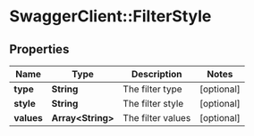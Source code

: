 # SwaggerClient::FilterStyle

## Properties
Name | Type | Description | Notes
------------ | ------------- | ------------- | -------------
**type** | **String** | The filter type | [optional] 
**style** | **String** | The filter style | [optional] 
**values** | **Array&lt;String&gt;** | The filter values | [optional] 


